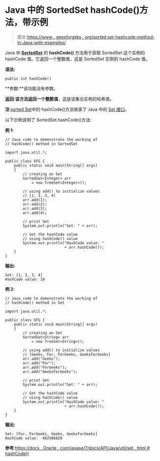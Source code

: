 # Java 中的 SortedSet hashCode()方法，带示例

> 原文:[https://www . geesforgeks . org/sorted set-hashcode-method-in-Java-with-examples/](https://www.geeksforgeeks.org/sortedset-hashcode-method-in-java-with-examples/)

Java 中 **[SortedSet](https://www.geeksforgeeks.org/sortedset-java-examples/)** 的 **hashCode()** 方法用于获取 SortedSet 这个实例的 hashCode 值。它返回一个整数值，这是 SortedSet 实例的 hashCode 值。

**语法:**

```
public int hashCode()
```

**参数:**该功能没有参数。

**返回:**该方法返回一个**整数值**，这是该集合实例的哈希值。

**注**:[sorted Set](https://www.geeksforgeeks.org/sortedset-java-examples/)中的 hashCode()方法继承了 Java 中的 [Set 接口](https://www.geeksforgeeks.org/set-in-java/)。

以下示例说明了 SortedSet.hashCode()方法:

**例 1:**

```
// Java code to demonstrate the working of
// hashCode() method in SortedSet

import java.util.*;

public class GFG {
    public static void main(String[] args)
    {
        // creating an Set
        SortedSet<Integer> arr
            = new TreeSet<Integer>();

        // using add() to initialize values
        // [1, 2, 3, 4]
        arr.add(1);
        arr.add(2);
        arr.add(3);
        arr.add(4);

        // print Set
        System.out.println("Set: " + arr);

        // Get the hashCode value
        // using hashCode() value
        System.out.println("HashCode value: "
                           + arr.hashCode());
    }
}
```

**输出:**

```
Set: [1, 2, 3, 4]
HashCode value: 10

```

**例 2:**

```
// Java code to demonstrate the working of
// hashCode() method in Set

import java.util.*;

public class GFG {
    public static void main(String[] args)
    {
        // creating an Set
        SortedSet<String> arr
            = new TreeSet<String>();

        // using add() to initialize values
        // [Geeks, For, ForGeeks, GeeksForGeeks]
        arr.add("Geeks");
        arr.add("For");
        arr.add("ForGeeks");
        arr.add("GeeksForGeeks");

        // print Set
        System.out.println("Set: " + arr);

        // Get the hashCode value
        // using hashCode() value
        System.out.println("HashCode value: "
                           + arr.hashCode());
    }
}
```

**输出:**

```
Set: [For, ForGeeks, Geeks, GeeksForGeeks]
HashCode value: -482506029

```

**参考**:[https://docs . Oracle . com/javase/7/docs/API/Java/util/set . html # hashCode()](https://docs.oracle.com/javase/7/docs/api/java/util/Set.html#hashCode())